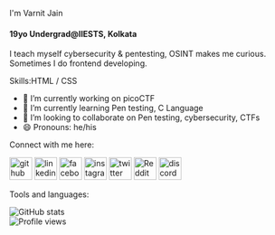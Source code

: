 

 I'm Varnit Jain 
#### 19yo Undergrad@IIESTS, Kolkata
I teach myself cybersecurity & pentesting, OSINT makes me curious. Sometimes I do frontend developing.

Skills:HTML / CSS

- 🔭 I’m currently working on picoCTF 
- 🌱 I’m currently learning Pen testing, C Language
- 👯 I’m looking to collaborate on Pen testing, cybersecurity, CTFs 
- 😄 Pronouns: he/his 

Connect with me here:

[<img src='https://cdn.jsdelivr.net/npm/simple-icons@3.0.1/icons/github.svg' alt='github' height='40'>](https://github.com/Ninjachacha018)  [<img src='https://cdn.jsdelivr.net/npm/simple-icons@3.0.1/icons/linkedin.svg' alt='linkedin' height='40'>](https://www.linkedin.com/in/https://www.linkedin.com/in/varnit-jain-7b5721199//)  [<img src='https://cdn.jsdelivr.net/npm/simple-icons@3.0.1/icons/facebook.svg' alt='facebook' height='40'>](https://www.facebook.com/https://www.facebook.com/varnit.jain.779)  [<img src='https://cdn.jsdelivr.net/npm/simple-icons@3.0.1/icons/instagram.svg' alt='instagram' height='40'>](https://www.instagram.com/Ninjachacha018/)  [<img src='https://cdn.jsdelivr.net/npm/simple-icons@3.0.1/icons/twitter.svg' alt='twitter' height='40'>](https://twitter.com/ninjachacha018)  [<img src='https://cdn.jsdelivr.net/npm/simple-icons@3.0.1/icons/reddit.svg' alt='Reddit' height='40'>](https://www.reddit.com/user/https://www.reddit.com/user/EmotionalTwist6658/)  [<img src='https://cdn.jsdelivr.net/npm/simple-icons@3.0.1/icons/discord.svg' alt='discord' height='40'>](ninjachacha018#8105)  
 
  





Tools and languages:




 ![GitHub stats](https://github-readme-stats.vercel.app/api?username=Ninjachacha018&show_icons=true)  
 ![Profile views](https://gpvc.arturio.dev/Ninjachacha018)
